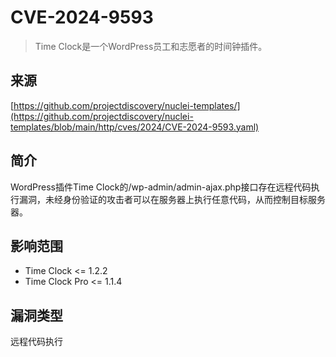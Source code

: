 # CVE-2024-9593

>Time Clock是一个WordPress员工和志愿者的时间钟插件。

## 来源

[https://github.com/projectdiscovery/nuclei-templates/](https://github.com/projectdiscovery/nuclei-templates/blob/main/http/cves/2024/CVE-2024-9593.yaml)

## 简介

WordPress插件Time Clock的/wp-admin/admin-ajax.php接口存在远程代码执行漏洞，未经身份验证的攻击者可以在服务器上执行任意代码，从而控制目标服务器。

## 影响范围

-   Time Clock <= 1.2.2
-   Time Clock Pro <= 1.1.4

## 漏洞类型

远程代码执行




